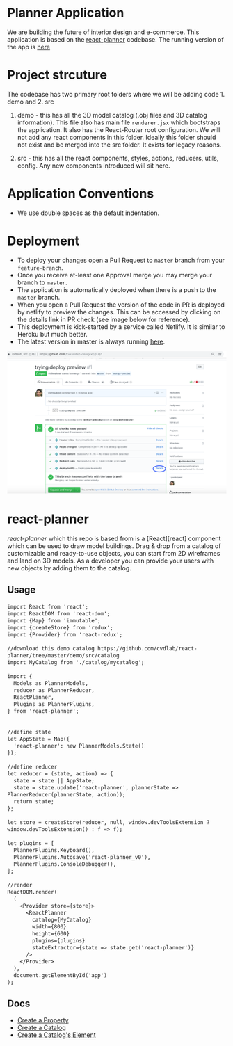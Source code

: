 # Planner Application
We are building the future of interior design and e-commerce. This application is based on the [react-planner](https://github.com/cvdlab/react-planner-mobile) codebase.
The running version of the app is [here](https://suite.netlify.com)
# Project strcuture

The codebase has two primary root folders where we will be adding code 1. demo and 2. src 

1. demo - this has all the 3D model catalog (.obj files and 3D catalog information). This file also has main file `renderer.jsx`
which bootstraps the application. It also has the React-Router root configuration. We will not add any react components 
in this folder. Ideally this folder should not exist and be merged into the src folder. It exists for legacy reasons.

2. src - this has all the react components, styles, actions, reducers, utils, config. Any new components introduced will sit here. 
  
# Application Conventions
* We use double spaces as the default indentation.

# Deployment
* To deploy your changes open a Pull Request to `master` branch from your `feature-branch`.
* Once you receive at-least one Approval merge you may merge your branch to `master`.
* The application is automatically deployed when there is a push to the `master` branch.
* When you open a Pull Request the version of the code in PR is deployed by netlify to preview the changes. This 
can be accessed by clicking on the details link in PR check (see image below for reference).
* This deployment is kick-started by a service called Netlify. It is similar to Heroku but much better.
* The latest version in master is always running [here](https://suite.netlify.com).


![Deploy Preview](./deploy-preview.png)


# react-planner

*react-planner* which this repo is based from is a [React][react] component which can be used to draw model buildings. Drag & drop from a catalog of customizable and ready-to-use objects, you can start from 2D wireframes and land on 3D models. As a developer you can provide your users with new objects by adding them to the catalog.

## Usage

``` es6
import React from 'react';
import ReactDOM from 'react-dom';
import {Map} from 'immutable';
import {createStore} from 'redux';
import {Provider} from 'react-redux';

//download this demo catalog https://github.com/cvdlab/react-planner/tree/master/demo/src/catalog
import MyCatalog from './catalog/mycatalog';

import {
  Models as PlannerModels,
  reducer as PlannerReducer,
  ReactPlanner,
  Plugins as PlannerPlugins,
} from 'react-planner';


//define state
let AppState = Map({
  'react-planner': new PlannerModels.State()
});

//define reducer
let reducer = (state, action) => {
  state = state || AppState;
  state = state.update('react-planner', plannerState => PlannerReducer(plannerState, action));
  return state;
};

let store = createStore(reducer, null, window.devToolsExtension ? window.devToolsExtension() : f => f);

let plugins = [
  PlannerPlugins.Keyboard(),
  PlannerPlugins.Autosave('react-planner_v0'),
  PlannerPlugins.ConsoleDebugger(),
];

//render
ReactDOM.render(
  (
    <Provider store={store}>
      <ReactPlanner
        catalog={MyCatalog}
        width={800}
        height={600}
        plugins={plugins}
        stateExtractor={state => state.get('react-planner')}
      />
    </Provider>
  ),
  document.getElementById('app')
);

```

## Docs

- [Create a Property](docs/HOW_TO_CREATE_A_PROPERTY.md)
- [Create a Catalog](docs/HOW_TO_CREATE_A_CATALOG.md)
- [Create a Catalog's Element](docs/HOW_TO_CREATE_AN_ELEMENT.md)

